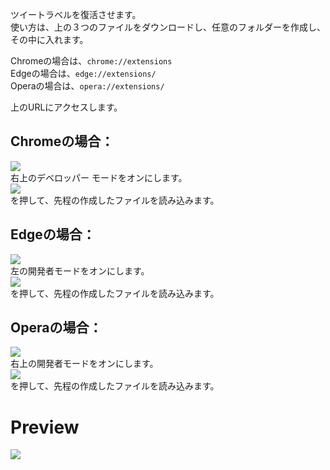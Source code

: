 ツイートラベルを復活させます。  
使い方は、上の３つのファイルをダウンロードし、任意のフォルダーを作成し、その中に入れます。  

Chromeの場合は、`chrome://extensions`  
Edgeの場合は、`edge://extensions/`  
Operaの場合は、`opera://extensions/`  

上のURLにアクセスします。  
## Chromeの場合：  
![](https://file-up.skota11.repl.co/uploads/b46229bcc87dfc1705c981c6ae566009565e1fc21ecc8e3a3b5b1bea91c20cb1/image.png)  
右上のデベロッパー モードをオンにします。  
![](https://file-up.skota11.repl.co/uploads/8e3213e78dbebdc9fecbbc670d3854efd298cb23273bee860a169812ef2d43aa/image.png)  
を押して、先程の作成したファイルを読み込みます。
## Edgeの場合：  
![](https://file-up.skota11.repl.co/uploads/830b81bd28d7796579072f7eab19d46dad1f578719b1300993d7bfbaaa5965be/image.png)  
左の開発者モードをオンにします。  
![](https://file-up.skota11.repl.co/uploads/fc83ccfda4b22e546a8db8b9afadbe66e4d04f98189b4fa2ab2646bb0acbd4a1/image.png)  
を押して、先程の作成したファイルを読み込みます。
## Operaの場合：  
![](https://file-up.skota11.repl.co/uploads/3271b0c5eed1fe92eedddb72d9bfa000d425a14abc19c0da8dc8699665a36570/image.png)  
右上の開発者モードをオンにします。  
![](https://file-up.skota11.repl.co/uploads/ff0df645483244ff6388502fc848004cc40c879048b611bc73be9763d2aefb70/image.png)  
を押して、先程の作成したファイルを読み込みます。  

# Preview
![](https://file-up.skota11.repl.co/uploads/b147cd2d5cea4a9ecac9b9edfc179cbe924bcd80439d765229f6a4296b75ccbe/image.png)

